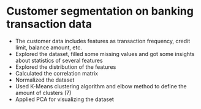 # Customer segmentation on banking transaction data

* The customer data includes features as transaction frequency, credit limit, balance amount, etc.
* Explored the dataset, filled some missing values and got some insights about statistics of several features
* Explored the distribution of the features
* Calculated the correlation matrix
* Normalized the dataset
* Used K-Means clustering algorithm and elbow method to define the amount of clusters (7)
* Applied PCA for visualizing the dataset
